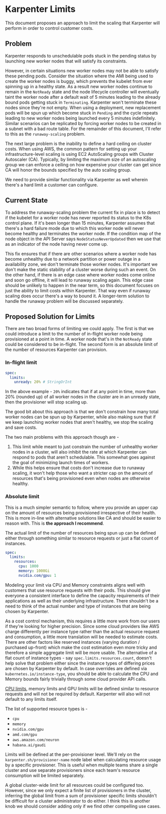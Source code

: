 # Karpenter Limits

This document proposes an approach to limit the scaling that Karpenter will perform in order to control customer costs.

## Problem

Karpenter responds to unschedulable pods stuck in the pending status by launching new worker nodes that will satisfy its constraints.

However, in certain situations new worker nodes may not be able to satisfy these pending pods. Consider the situation where the AMI being used to create the worker nodes is buggy, which prevents the kubelet from ever spinning up in a healthy state. As a result new worker nodes continue to remain in the `NotReady` state and the node lifecycle controller will eventually taint the worker node after a default wait of 5 minutes leading to the already bound pods getting stuck in `Terminating`. Karpenter won't terminate these nodes since they're not empty. When using a deployment, new replacement pods will be spun up which become stuck in `Pending` and the cycle repeats leading to new worker nodes being launched every 5 minutes indefinitely. Similar scenarios can be replicated by forcing worker nodes to be created in a subnet with a bad route table. For the remainder of this document, I'll refer to this as the `runaway-scaling` problem.

The next large problem is the inability to define a hard ceiling on cluster costs. When using AWS, the common pattern for setting up your infrastructure-level scaling is using EC2 AutoScaling groups with Cluster Autoscaler (CA). Typically, by limiting the maximum size of an autoscaling group we can enforce a ceiling on how expensive your cluster can get since CA will honor the bounds specified by the auto scaling group.

We need to provide similar functionality via Karpenter as well wherein there's a hard limit a customer can configure.


## Current State

To address the runaway-scaling problem the current fix in place is to detect if the kubelet for a worker node has never reported its status to the K8s control plane. If it's been longer than 15 minutes, Karpenter assumes that there's a hard failure mode due to which this worker node will never become healthy and terminates the worker node. If the condition map of the node object in the API Server says `NodeStatusNeverUpdated` then we use that as an indicator of the node having never come up.

This fix ensures that if there are other scenarios where a worker node has become unhealthy due to a network partition or power outage in a availability zone, we don't terminate those worker nodes. It's important we don't make the static stability of a cluster worse during such an event. On the other hand, if there is an edge case where worker nodes come online and soon go offline, it will lead to runaway scaling again. This edge case should be unlikely to happen in the near term, so this document focuses on just the ability to limit costs within Karpenter. That way even if runaway scaling does occur there's a way to bound it. A longer-term solution to handle the runaway problem will be discussed separately.


## Proposed Solution for Limits

There are two broad forms of limiting we could apply. The first is that we could introduce a limit to the number of in-flight worker node being provisioned at a point in time. A worker node that's in the `NotReady` state could be considered to be in-flight. The second form is an absolute limit of the number of resources Karpenter can provision.

### **In-flight limit**

```yaml
spec:
  limits:
    unready: 20% # StringOrInt
```

In the above example - `20%` indicates that if at any point in time, more than 20% (rounded up) of all worker nodes in the cluster are in an unready state, then the provisioner will stop scaling up.

The good bit about this approach is that we don't constrain how many total worker nodes can be spun up by Karpenter, while also making sure that if we keep launching worker nodes that aren't healthy, we stop the scaling and save costs.

The two main problems with this approach though are -
1. This limit while meant to just constrain the number of unhealthy worker nodes in a cluster, will also inhibit the rate at which Karpenter can respond to pods that aren't schedulable. This somewhat goes against the goal of minimizing launch times of workers.
2. While this helps ensure that costs don't increase due to runaway scaling, it won't help those who want a stricter cap on the amount of resources that's being provisioned even when nodes are otherwise healthy.

### **Absolute limit**

This is a much simpler semantic to follow, where you provide an upper cap on the amount of resources being provisioned irrespective of their health. This is more in-line with alternative solutions like CA and should be easier to reason with. This is **the approach I recommend**.

The actual limit of the number of resources being spun up can be defined either through something similar to resource requests or just a flat count of instances.

```yaml
spec:
  limits:
    resources:
      cpu: 1000
      memory: 1000Gi
      nvidia.com/gpu: 1
```

Modeling your limit via CPU and Memory constraints aligns well with customers that use resource requests with their pods. This should give everyone a consistent interface to define the capacity requirements of their applications as well as their underlying infrastructure. There shouldn't be a need to think of the actual number and type of instances that are being chosen by Karpenter.

As a cost control mechanism, this requires a little more work from our users if they're looking for higher precision. Since some cloud providers like AWS charge differently per instance type rather than the actual resource request and consumption, a little more translation will be needed to estimate costs. There are other factors like reserved instances (varying duration / purchased up-front) which make the cost estimation even more tricky and therefore a simple aggregate limit will be more usable. The alternative of a flat count of instance types - say `spec.limits.resources.count`, doesn't help solve that problem either since the instance types of differing prices are chosen by Karpenter by default. In case overrides are defined via `kubernetes.io/instance-type`, you should be able to calculate the CPU and Memory bounds fairly trivially through some cloud provider API calls.

[CPU limits](https://v1-20.docs.kubernetes.io/docs/concepts/configuration/manage-resources-containers/#meaning-of-cpu), memory limits and GPU limits will be defined similar to resource requests and will not be required by default. Karpenter will also will not default to any limits itself.

The list of supported resource types is -
- `cpu`
- `memory`
- `nvidia.com/gpu`
- `amd.com/gpu`
- `aws.amazon.com/neuron`
- `habana.ai/gaudi`

Limits will be defined at the per-provisioner level. We'll rely on the `karpenter.sh/provisioner-name` node label when calculating resource usage by a specific provisioner. This is useful when multiple teams share a single cluster and use separate provisioners since each team's resource consumption will be limited separately.

A global cluster-wide limit for all resources could be configured too. However, since we only expect a finite list of provisioners in the cluster, inferring the global limit from a sum of provisioner specific limits shouldn't be difficult for a cluster administrator to do either. I think this is another knob we should consider adding only if we find other compelling use cases.
